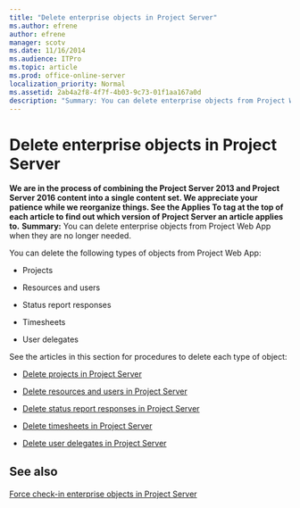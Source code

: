 ```yaml
---
title: "Delete enterprise objects in Project Server"
ms.author: efrene
author: efrene
manager: scotv
ms.date: 11/16/2014
ms.audience: ITPro
ms.topic: article
ms.prod: office-online-server
localization_priority: Normal
ms.assetid: 2ab4a2f8-4f7f-4b03-9c73-01f1aa167a0d
description: "Summary: You can delete enterprise objects from Project Web App when they are no longer needed."
---
```


# Delete enterprise objects in Project Server
 **We are in the process of combining the Project Server 2013 and Project Server 2016 content into a single content set. We appreciate your patience while we reorganize things. See the Applies To tag at the top of each article to find out which version of Project Server an article applies to.**
 **Summary:** You can delete enterprise objects from Project Web App when they are no longer needed.
  
You can delete the following types of objects from Project Web App:
  
- Projects
    
- Resources and users
    
- Status report responses
    
- Timesheets
    
- User delegates
    
See the articles in this section for procedures to delete each type of object:
  
- [Delete projects in Project Server](delete-projects-in-project-server.md)
    
- [Delete resources and users in Project Server](delete-resources-and-users-in-project-server.md)
    
- [Delete status report responses in Project Server](delete-status-report-responses-in-project-server.md)
    
- [Delete timesheets in Project Server](delete-timesheets-in-project-server.md)
    
- [Delete user delegates in Project Server](delete-user-delegates-in-project-server.md)
    
## See also

#### 

[Force check-in enterprise objects in Project Server](force-check-in-enterprise-objects-in-project-server.md)

